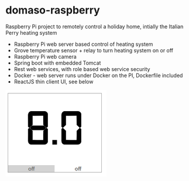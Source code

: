 # domaso-raspberry
Raspberry Pi project to remotely control a holiday home, intially the Italian Perry heating system

- Raspberry Pi web server based control of heating system 
- Grove temperature sensor + relay to turn heating system on or off
- Raspberry Pi web camera
- Spring boot with embedded Tomcat
- Rest web services, with role based web service security
- Docker - web server runs under Docker on the PI, Dockerfile included
- ReactJS thin client UI, see below

<img src="docs/screenshot.png">
